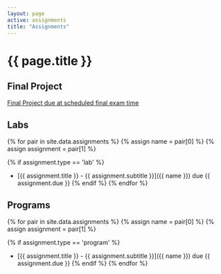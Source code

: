 ```yaml
---
layout: page
active: assignments
title: "Assignments"
---
```


# {{ page.title }}

## Final Project

[Final Project due at scheduled final exam time](final)

## Labs

{% for pair in site.data.assignments %}
  {% assign name = pair[0] %}
  {% assign assignment = pair[1] %}

  {% if assignment.type == 'lab' %}
- [{{ assignment.title }} - {{ assignment.subtitle }}]({{ name }}) due {{ assignment.due }}
  {% endif %}
{% endfor %}


## Programs

{% for pair in site.data.assignments %}
  {% assign name = pair[0] %}
  {% assign assignment = pair[1] %}

  {% if assignment.type == 'program' %}
- [{{ assignment.title }} - {{ assignment.subtitle }}]({{ name }}) due {{ assignment.due }}
  {% endif %}
{% endfor %}

